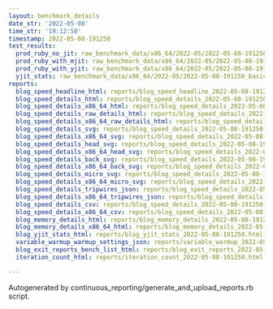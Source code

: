 ```yaml
---
layout: benchmark_details
date_str: '2022-05-08'
time_str: '19:12:50'
timestamp: 2022-05-08-191250
test_results:
  prod_ruby_no_jit: raw_benchmark_data/x86_64/2022-05/2022-05-08-191250_basic_benchmark_prod_ruby_no_jit.json
  prod_ruby_with_mjit: raw_benchmark_data/x86_64/2022-05/2022-05-08-191250_basic_benchmark_prod_ruby_with_mjit.json
  prod_ruby_with_yjit: raw_benchmark_data/x86_64/2022-05/2022-05-08-191250_basic_benchmark_prod_ruby_with_yjit.json
  yjit_stats: raw_benchmark_data/x86_64/2022-05/2022-05-08-191250_basic_benchmark_yjit_stats.json
reports:
  blog_speed_headline_html: reports/blog_speed_headline_2022-05-08-191250.html
  blog_speed_details_html: reports/blog_speed_details_2022-05-08-191250.html
  blog_speed_details_x86_64_html: reports/blog_speed_details_2022-05-08-191250.x86_64.html
  blog_speed_details_raw_details_html: reports/blog_speed_details_2022-05-08-191250.raw_details.html
  blog_speed_details_x86_64_raw_details_html: reports/blog_speed_details_2022-05-08-191250.x86_64.raw_details.html
  blog_speed_details_svg: reports/blog_speed_details_2022-05-08-191250.svg
  blog_speed_details_x86_64_svg: reports/blog_speed_details_2022-05-08-191250.x86_64.svg
  blog_speed_details_head_svg: reports/blog_speed_details_2022-05-08-191250.head.svg
  blog_speed_details_x86_64_head_svg: reports/blog_speed_details_2022-05-08-191250.x86_64.head.svg
  blog_speed_details_back_svg: reports/blog_speed_details_2022-05-08-191250.back.svg
  blog_speed_details_x86_64_back_svg: reports/blog_speed_details_2022-05-08-191250.x86_64.back.svg
  blog_speed_details_micro_svg: reports/blog_speed_details_2022-05-08-191250.micro.svg
  blog_speed_details_x86_64_micro_svg: reports/blog_speed_details_2022-05-08-191250.x86_64.micro.svg
  blog_speed_details_tripwires_json: reports/blog_speed_details_2022-05-08-191250.tripwires.json
  blog_speed_details_x86_64_tripwires_json: reports/blog_speed_details_2022-05-08-191250.x86_64.tripwires.json
  blog_speed_details_csv: reports/blog_speed_details_2022-05-08-191250.csv
  blog_speed_details_x86_64_csv: reports/blog_speed_details_2022-05-08-191250.x86_64.csv
  blog_memory_details_html: reports/blog_memory_details_2022-05-08-191250.html
  blog_memory_details_x86_64_html: reports/blog_memory_details_2022-05-08-191250.x86_64.html
  blog_yjit_stats_html: reports/blog_yjit_stats_2022-05-08-191250.html
  variable_warmup_warmup_settings_json: reports/variable_warmup_2022-05-08-191250.warmup_settings.json
  blog_exit_reports_bench_list_html: reports/blog_exit_reports_2022-05-08-191250.bench_list.html
  iteration_count_html: reports/iteration_count_2022-05-08-191250.html

---
```

Autogenerated by continuous_reporting/generate_and_upload_reports.rb script.
